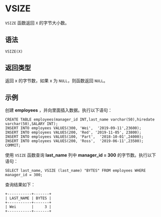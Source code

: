 VSIZE 
==========================



`VSIZE` 函数返回 `X` 的字节大小数。

语法 
--------------

    VSIZE(X)



返回类型 
----------------

返回 x 的字节数，如果 x 为 `NULL`，则函数返回 `NULL`。

示例 
--------------

创建 **employees** ，并向里面插入数据。执行以下语句：

    CREATE TABLE employees(manager_id INT,last_name varchar(50),hiredate varchar(50),SALARY INT);
    INSERT INTO employees VALUES(300, 'Wei',  '2019-09-11',23600);
    INSERT INTO employees VALUES(200, 'Red', '2019-11-05', 23800);
    INSERT INTO employees VALUES(100, 'Part',  '2018-10-01',24000);
    INSERT INTO employees VALUES(200, 'Ross',  '2019-06-11',23500);
    COMMIT;



使用 `VSIZE` 函数查询 **last_name** 列中 **manager_id = 300** 的字节数。执行以下语句：

    SELECT last_name, VSIZE (last_name) "BYTES" FROM employees WHERE manager_id = 300;



查询结果如下：

    +-----------+-------+
    | LAST_NAME | BYTES |
    +-----------+-------+
    | Wei       |     3 |
    +-----------+-------+


